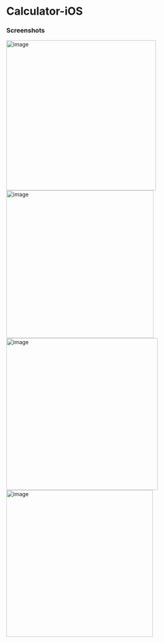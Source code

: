 # Calculator-iOS

### Screenshots

<img width="392" alt="image" src="https://user-images.githubusercontent.com/102688997/161703319-76ed3db8-6ae3-47e5-b8d4-8cf24a648ac6.png">
<img width="386" alt="image" src="https://user-images.githubusercontent.com/102688997/161703637-b99dbdf9-55c4-49a2-b5e8-57604e42b96b.png">
<img width="397" alt="image" src="https://user-images.githubusercontent.com/102688997/161703867-7dd46634-63b8-4e4d-9e36-ccc6164021a6.png">
<img width="384" alt="image" src="https://user-images.githubusercontent.com/102688997/161704257-7b2a65f5-76db-4efe-83a1-f6f994cfbbf0.png">
